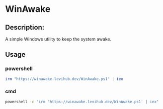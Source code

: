 # WinAwake

## Description:
A simple Windows utility to keep the system awake.

## Usage

### powershell
```ps1
irm "https://winawake.levihub.dev/WinAwake.ps1" | iex
```

### cmd
```bat
powershell -c "irm 'https://winawake.levihub.dev/WinAwake.ps1' | iex"
```